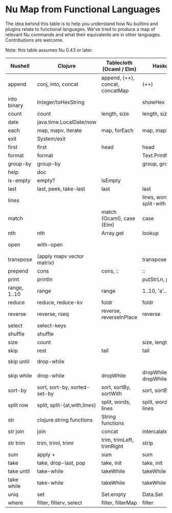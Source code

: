 # Nu Map from Functional Languages

The idea behind this table is to help you understand how Nu builtins and plugins relate to functional languages. We've tried to produce a map of relevant Nu commands and what their equivalents are in other languages. Contributions are welcome.

Note: this table assumes Nu 0.43 or later.

| Nushell      | Clojure                      | Tablecloth (Ocaml / Elm)        | Haskell                  | Nix                            |
| ------------ | ---------------------------- | ------------------------------- | ------------------------ | ------------------------------ |
| append       | conj, into, concat           | append, (++), concat, concatMap | (++)                     |  `builtins.concatLists`        |
| into binary  | Integer/toHexString          |                                 | showHex                  |  `toString (toHex value)`      |
| count        | count                        | length, size                    | length, size             |  `length`                      |
| date         | java.time.LocalDate/now      |                                 |                          |  `builtins.time`               |
| each         | map, mapv, iterate           | map, forEach                    | map, mapM                |  `map`                         |
| exit         | System/exit                  |                                 |                          |  `throw`                       |
| first        | first                        | head                            | head                     |  `builtins.head`               |
| format       | format                       |                                 | Text.Printf.printf       |  `builtins.toString`           |
| group-by     | group-by                     |                                 | group, groupBy           |  Custom function with `map`    |
| help         | doc                          |                                 |                          |  N/A (Check Nix docs)          |
| is-empty     | empty?                       | isEmpty                         |                          |  `length == 0`                 |
| last         | last, peek, take-last        | last                            | last                     |  `builtins.last`               |
| lines        |                              |                                 | lines, words, split-with |  `splitString ""`              |
| match        |                              | match (Ocaml), case (Elm)       | case                     |  N/A (Custom logic)            |
| nth          | nth                          | Array.get                       | lookup                   |  `list[<index>]`               |
| open         | with-open                    |                                 |                          |  N/A (Declarative paradigm)    |
| transpose    | (apply mapv vector matrix)   |                                 | transpose                |  Custom function               |
| prepend      | cons                         | cons, ::                        | ::                       |  `[value] ++ list`             |
| print        | println                      |                                 | putStrLn, print          |  `trace`                       |
| range, 1..10 | range                        | range                           | 1..10, 'a'..'f'          |  `builtins.genList`            |
| reduce       | reduce, reduce-kv            | foldr                           | foldr                    |  Custom function with `fold`   |
| reverse      | reverse, rseq                | reverse, reverseInPlace         | reverse                  |  `builtins.reverse`            |
| select       | select-keys                  |                                 |                          |  Custom function with `attr`   |
| shuffle      | shuffle                      |                                 |                          |  N/A (Write custom logic)      |
| size         | count                        |                                 | size, length             |  `length`                      |
| skip         | rest                         | tail                            | tail                     |  `builtins.tail`               |
| skip until   | drop-while                   |                                 |                          |  Custom function with `filter` |
| skip while   | drop-while                   | dropWhile                       | dropWhile, dropWhileEnd  |  Custom function with `filter` |
| sort-by      | sort, sort-by, sorted-set-by | sort, sortBy, sortWith          | sort, sortBy             |  Custom sort logic             |
| split row    | split, split-{at,with,lines} | split, words, lines             | split, words, lines      |  `splitString`                 |
| str          | clojure.string functions     | String functions                |                          |  `builtins.toString`           |
| str join     | join                         | concat                          | intercalate              |  `builtins.concatStringsSep`   |
| str trim     | trim, triml, trimr           | trim, trimLeft, trimRight       | strip                    |  Custom function               |
| sum          | apply +                      | sum                             | sum                      |  Custom fold logic             |
| take         | take, drop-last, pop         | take, init                      | take, init               |  `builtins.slice`              |
| take until   | take-while                   | takeWhile                       | takeWhile                |  Custom function               |
| take while   | take-while                   | takeWhile                       | takeWhile                |  Custom function               |
| uniq         | set                          | Set.empty                       | Data.Set                 |  `builtins.uniq`               |
| where        | filter, filterv, select      | filter, filterMap               | filter                   |  `filter`                      |

